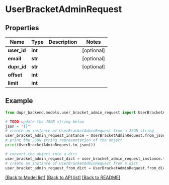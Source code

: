 # UserBracketAdminRequest


## Properties

Name | Type | Description | Notes
------------ | ------------- | ------------- | -------------
**user_id** | **int** |  | [optional] 
**email** | **str** |  | [optional] 
**dupr_id** | **str** |  | [optional] 
**offset** | **int** |  | 
**limit** | **int** |  | 

## Example

```python
from dupr_backend.models.user_bracket_admin_request import UserBracketAdminRequest

# TODO update the JSON string below
json = "{}"
# create an instance of UserBracketAdminRequest from a JSON string
user_bracket_admin_request_instance = UserBracketAdminRequest.from_json(json)
# print the JSON string representation of the object
print(UserBracketAdminRequest.to_json())

# convert the object into a dict
user_bracket_admin_request_dict = user_bracket_admin_request_instance.to_dict()
# create an instance of UserBracketAdminRequest from a dict
user_bracket_admin_request_from_dict = UserBracketAdminRequest.from_dict(user_bracket_admin_request_dict)
```
[[Back to Model list]](../README.md#documentation-for-models) [[Back to API list]](../README.md#documentation-for-api-endpoints) [[Back to README]](../README.md)


